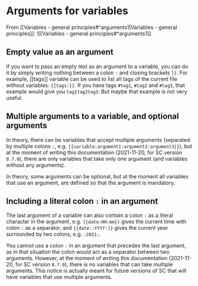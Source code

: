 # Arguments for variables
From [[Variables - general principles#^arguments1|Variables - general principles]]:
![[Variables - general principles#^arguments1]]

## Empty value as an argument
If you want to pass an empty text as an argument to a variable, you can do it by simply writing nothing between a colon `:` and closing brackets `}}`. For example, [[tags]] variable can be used to list all tags of the current file without variables: `{{tags:}}`. If you have tags `#tag1`, `#tag2` and `#tag3`, that example would give you `tag1tag2tag3`. But maybe that example is not very useful.

## Multiple arguments to a variable, and optional arguments
In theory, there can be variables that accept multiple arguments (separated by multiple colons `:`, e.g. `{{variable:argument1:argument2:argument3}}`), but at the moment of writing this documentation (2021-11-20, for SC version `0.7.0`), there are only variables that take only one argument (and variables without any arguments).

In theory, some arguments can be optional, but at the moment all variables that use an argument, are defined so that the argument is mandatory.

## Including a literal colon `:` in an argument
The last argument of a variable can also contain a colon `:` as a literal character in the argument, e.g. `{{date:HH:mm}}` gives the current time with colon `:` as a separator, and `{{date::YYYY:}}` gives the current year surrounded by two colons, e.g. `:2021:`.

You cannot use a colon `:` in an argument that precedes the last argument, as in that situation the colon would act as a separator between two arguments. However, at the moment of writing this documentation (2021-11-20, for SC version `0.7.0`), there is no variables that can take multiple arguments. This notice is actually meant for future versions of SC that will have variables that use multiple arguments.
